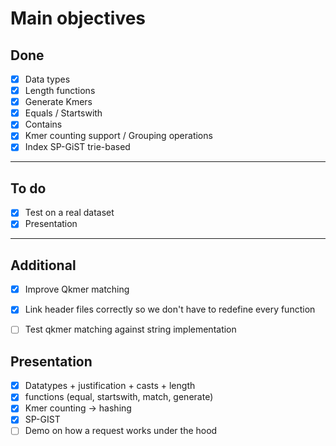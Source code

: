 # Main objectives
## Done
- [x] Data types
- [x] Length functions
- [x] Generate Kmers
- [x] Equals / Startswith
- [x] Contains
- [x] Kmer counting support / Grouping operations
- [x] Index SP-GiST trie-based
---
## To do
- [x] Test on a real dataset
- [x] Presentation
---
## Additional
- [x] Improve Qkmer matching
- [x] Link header files correctly so we don't have to redefine every function
- [ ] Test qkmer matching against string implementation


## Presentation
- [x] Datatypes + justification + casts + length
- [x] functions (equal, startswith, match, generate)
- [x] Kmer counting -> hashing
- [x] SP-GIST 
- [ ] Demo on how a request works under the hood